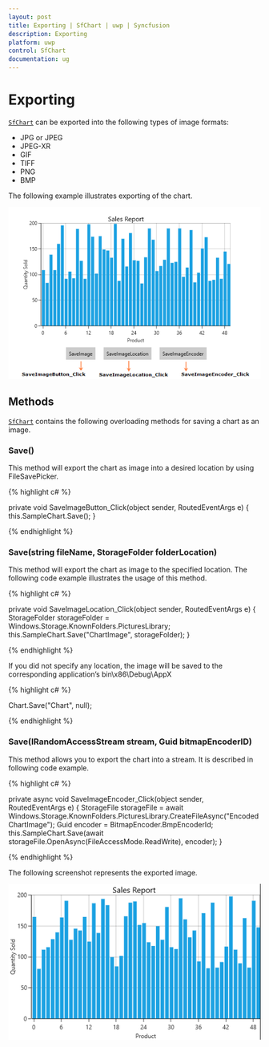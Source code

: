 ```yaml
---
layout: post
title: Exporting | SfChart | uwp | Syncfusion
description: Exporting
platform: uwp
control: SfChart
documentation: ug
---
```

# Exporting

[`SfChart`](https://help.syncfusion.com/cr/cref_files/uwp/sfchart/Syncfusion.SfChart.UWP~Syncfusion.UI.Xaml.Charts.SfChart.html) can be exported into the following types of image formats:

* JPG or JPEG
* JPEG-XR
* GIF
* TIFF
* PNG
* BMP

The following example illustrates exporting of the chart.

![Chart For Printing](Exporting_images/Exporting.png)

## Methods

[`SfChart`](https://help.syncfusion.com/cr/cref_files/uwp/sfchart/Syncfusion.SfChart.UWP~Syncfusion.UI.Xaml.Charts.SfChart.html) contains the following overloading methods for saving a chart as an image.

### Save()

This method will export the chart as image into a desired location by using FileSavePicker.

{% highlight c# %}

private void SaveImageButton_Click(object sender, RoutedEventArgs e)
{
    this.SampleChart.Save();
}

{% endhighlight %}

### Save(string fileName, StorageFolder folderLocation)

This method will export the chart as image to the specified location. The following code example illustrates the usage of this method.

{% highlight c# %}

private void SaveImageLocation_Click(object sender, RoutedEventArgs e)
{
    StorageFolder storageFolder = Windows.Storage.KnownFolders.PicturesLibrary;
    this.SampleChart.Save("ChartImage", storageFolder);
}

{% endhighlight %}

If you did not specify any location, the image will be saved to the corresponding application’s bin\x86\Debug\AppX

{% highlight c# %}

Chart.Save("Chart", null);

{% endhighlight %}

### Save(IRandomAccessStream stream, Guid bitmapEncoderID)

This method allows you to export the chart into a stream. It is described in following code example.

{% highlight c# %}

private async void SaveImageEncoder_Click(object sender, RoutedEventArgs e)
{
    StorageFile storageFile = await Windows.Storage.KnownFolders.PicturesLibrary.CreateFileAsync("EncodedChartImage");
    Guid encoder = BitmapEncoder.BmpEncoderId;
    this.SampleChart.Save(await storageFile.OpenAsync(FileAccessMode.ReadWrite), encoder);
}

{% endhighlight %}

The following screenshot represents the exported image.

![Chart Printed](Exporting_images/Exported.PNG)

